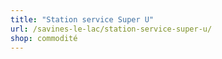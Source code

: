 ```yaml
---
title: "Station service Super U"
url: /savines-le-lac/station-service-super-u/
shop: commodité
---
```

